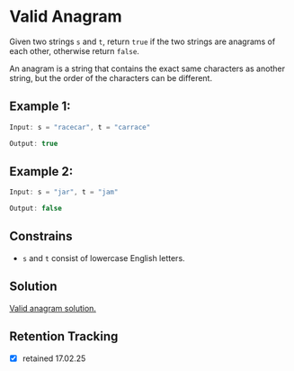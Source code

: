 # Valid Anagram

Given two strings `s` and `t`, return `true` if the two strings are anagrams of each other, otherwise return `false`.

An anagram is a string that contains the exact same characters as another string, but the order of the characters can be different.

## Example 1:

```ts
Input: s = "racecar", t = "carrace"

Output: true
```

## Example 2:

```ts
Input: s = "jar", t = "jam"

Output: false
```

## Constrains

- `s` and `t` consist of lowercase English letters.

## Solution

[Valid anagram solution.](valid-anagram-solution.md)

## Retention Tracking

- [x] retained 17.02.25